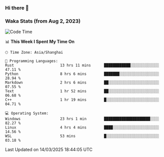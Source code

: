 ### Hi there 👋

### Waka Stats (from Aug 2, 2023)

<!--START_SECTION:waka-->
![Code Time](http://img.shields.io/badge/Code%20Time-709%20hrs%2025%20mins-blue)

📊 **This Week I Spent My Time On** 

```text
🕑︎ Time Zone: Asia/Shanghai

💬 Programming Languages: 
Rust                     13 hrs 11 mins      ████████████░░░░░░░░░░░░░   47.11 % 
Python                   8 hrs 6 mins        ███████░░░░░░░░░░░░░░░░░░   28.94 % 
Markdown                 2 hrs 6 mins        ██░░░░░░░░░░░░░░░░░░░░░░░   07.55 % 
Text                     1 hr 52 mins        ██░░░░░░░░░░░░░░░░░░░░░░░   06.68 % 
C++                      1 hr 19 mins        █░░░░░░░░░░░░░░░░░░░░░░░░   04.71 % 

💻 Operating System: 
Windows                  23 hrs 1 min        █████████████████████░░░░   82.27 % 
Linux                    4 hrs 4 mins        ████░░░░░░░░░░░░░░░░░░░░░   14.56 % 
WSL                      53 mins             █░░░░░░░░░░░░░░░░░░░░░░░░   03.18 % 
```


 Last Updated on 14/03/2025 18:44:05 UTC
<!--END_SECTION:waka-->
